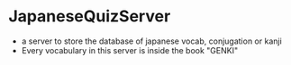 # JapaneseQuizServer
- a server to store the database of japanese vocab, conjugation or kanji
- Every vocabulary in this server is inside the book "GENKI"
